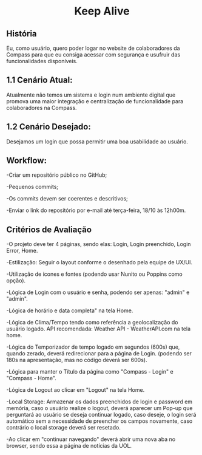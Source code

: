 <h1 align="center">
    Keep Alive
</h1>

<h2>História</h2>
Eu, como usuário, quero poder logar no website de colaboradores da Compass para que eu consiga acessar com segurança e usufruir das funcionalidades disponíveis.

<h2>1.1 Cenário Atual:</h2>
Atualmente não temos um sistema e login num ambiente digital que promova uma maior integração e centralização de funcionalidade para colaboradores na Compass.⠀⠀⠀

<h2>1.2 Cenário Desejado:</h2>
Desejamos um login que possa permitir uma boa usabilidade ao usuário.


<h2>Workflow:</h2>
<p>-Criar um repositório público no GitHub;</p>
<p>-Pequenos commits;</p>
<p>-Os commits devem ser coerentes e descritivos;</p>
<p>-Enviar o link do repositório por e-mail até terça-feira, 18/10 às 12h00m.</p>

<h2>Critérios de Avaliação</h2>
<p>-O projeto deve ter 4 páginas, sendo elas: Login, Login preenchido, Login Error, Home.</p>
<p>-Estilização: Seguir o layout conforme o desenhado pela equipe de UX/UI.</p>
<p>-Utilização de ícones e fontes (podendo usar Nunito ou Poppins como opção).</p>
<p>-Lógica de Login com o usuário e senha, podendo ser apenas: "admin" e "admin".</p>
<p>-Lógica de horário e data completa" na tela Home.</p>
<p>-Lógica de Clima/Tempo tendo como referência a geolocalização do usuário logado. API recomendada: Weather API - WeatherAPI.com na tela home.</p>
<p>-Lógica do Temporizador de tempo logado em segundos (600s) que, quando zerado, deverá redirecionar para a página de Login. (podendo ser 180s na apresentação, mas no código deverá ser 600s).</p>
<p>-Lógica para manter o Título da página como "Compass - Login" e "Compass - Home".</p>
<p>-Lógica de Logout ao clicar em "Logout" na tela Home.</p>
<p>-Local Storage: Armazenar os dados preenchidos de login e password em memória, caso o usuário realize o logout, deverá aparecer um Pop-up que perguntará ao usuário se deseja continuar logado, caso deseje, o login será automático sem a necessidade de preencher os campos novamente, caso contrário o local storage deverá ser resetado.</p>
<p>-Ao clicar em "continuar navegando" deverá abrir uma nova aba no browser, sendo essa a página de notícias da UOL.</p>
